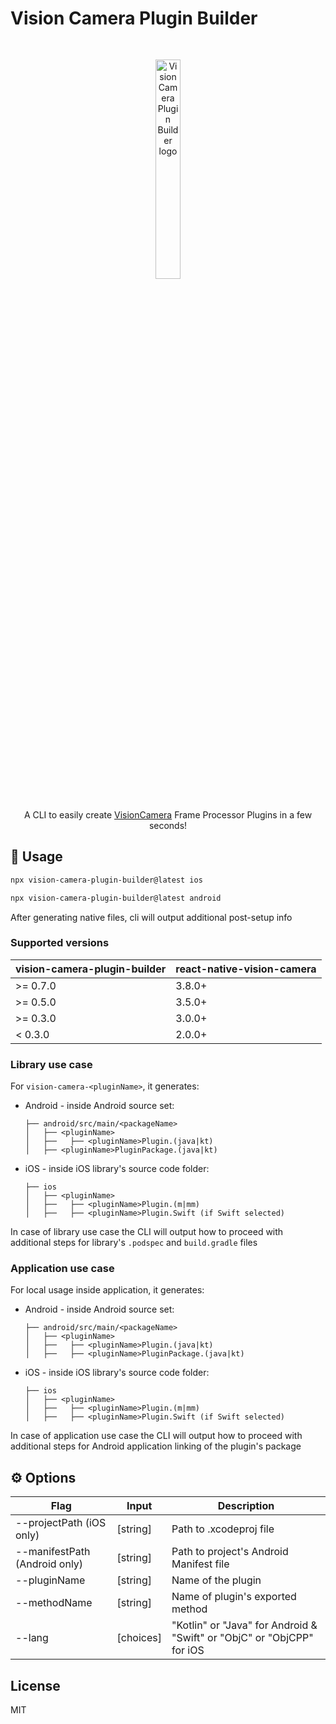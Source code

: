 # Vision Camera Plugin Builder

<div align="center">
  <div style="padding: 30px">
    <img src="./static/vision-camera-plugin-builder-logo.svg" alt="Vision Camera Plugin Builder logo" width="30%" />
  </div>
  A CLI to easily create <a href="https://github.com/mrousavy/react-native-vision-camera">VisionCamera</a> Frame Processor Plugins in a few seconds!
</div>

## 🚀 Usage

```sh
npx vision-camera-plugin-builder@latest ios
```

```sh
npx vision-camera-plugin-builder@latest android
```

After generating native files, cli will output additional post-setup info

### Supported versions

| vision-camera-plugin-builder | react-native-vision-camera
| --- | --- |
| >= 0.7.0 | 3.8.0+ |
| >= 0.5.0 | 3.5.0+ |
| >= 0.3.0 | 3.0.0+ |
| < 0.3.0 | 2.0.0+ |

### Library use case

For `vision-camera-<pluginName>`, it generates:

- Android - inside Android source set:
  ```
  ├── android/src/main/<packageName>
  │   ├── <pluginName>
  │   ├──   ├── <pluginName>Plugin.(java|kt)
  │   ├── <pluginName>PluginPackage.(java|kt)
  ```
- iOS - inside iOS library's source code folder:
  ```
  ├── ios
  │   ├── <pluginName>
  │   ├──   ├── <pluginName>Plugin.(m|mm)
  │   ├──   ├── <pluginName>Plugin.Swift (if Swift selected)
  ```

In case of library use case the CLI will output how to proceed with additional steps for library's `.podspec` and `build.gradle` files

### Application use case

For local usage inside application, it generates:

- Android - inside Android source set:
  ```
  ├── android/src/main/<packageName>
  │   ├── <pluginName>
  │   ├──   ├── <pluginName>Plugin.(java|kt)
  │   ├──   ├── <pluginName>PluginPackage.(java|kt)
  ```
- iOS - inside iOS library's source code folder:
  ```
  ├── ios
  │   ├── <pluginName>
  │   ├──   ├── <pluginName>Plugin.(m|mm)
  │   ├──   ├── <pluginName>Plugin.Swift (if Swift selected)
  ```

In case of application use case the CLI will output how to proceed with additional steps for Android application linking of the plugin's package

## ⚙️ Options

| Flag | Input | Description |
| ---- | ----- | ----------- |
| --projectPath (iOS only) | [string] | Path to .xcodeproj file |
| --manifestPath (Android only) | [string] | Path to project's Android Manifest file |
| --pluginName | [string] | Name of the plugin |
| --methodName | [string] | Name of plugin's exported method |
| --lang | [choices] | "Kotlin" or "Java" for Android & "Swift" or "ObjC" or "ObjCPP" for iOS |

## License

MIT
